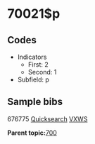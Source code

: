 # 70021$p

## Codes

-   Indicators
    -   First: 2
    -   Second: 1
-   Subfield: p

## Sample bibs

676775 [Quicksearch](https://search.library.yale.edu/catalog/676775) [VXWS](http://prodorbis.library.yale.edu:7014/vxws/GetHoldingsService?bibId=676775)

**Parent topic:**[700](../../tags/700/700.md)

